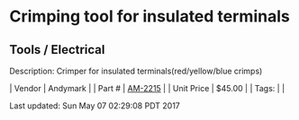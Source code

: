 # Crimping tool for insulated terminals
## Tools / Electrical
Description: 	Crimper for insulated terminals(red/yellow/blue crimps) 

| Vendor | Andymark | 
| Part # | [AM-2215](http://www.andymark.com/product-p/am-2215.htm) | 
| Unit Price | $45.00 | 
| Tags: |  | 

Last updated: Sun May 07 02:29:08 PDT 2017